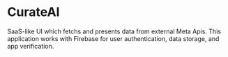 # CurateAI
SaaS-like UI which fetchs and presents data from external Meta Apis. This application works with Firebase for user authentication, data storage, and app verification.
